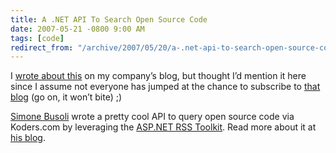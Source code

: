 ```yaml
---
title: A .NET API To Search Open Source Code
date: 2007-05-21 -0800 9:00 AM
tags: [code]
redirect_from: "/archive/2007/05/20/a-.net-api-to-search-open-source-code.aspx/"
---
```


I [wrote about
this](http://www.koders.com/blog/?p=72 "Searching source code on Koders.com with C#")
on my company’s blog, but thought I’d mention it here since I assume not
everyone has jumped at the chance to subscribe to [that
blog](http://www.koders.com/blog/ "Koders Blog") (go on, it won’t bite)
;)

[Simone
Busoli](http://dotnetslackers.com/community/blogs/simoneb/ "Simone Busoli")
wrote a pretty cool API to query open source code via Koders.com by
leveraging the [ASP.NET RSS
Toolkit](http://www.codeplex.com/ASPNETRSSToolkit "ASP.NET RSS Toolkit").
Read more about it at [his
blog](http://dotnetslackers.com/community/blogs/simoneb/archive/2007/05/22/Searching-source-code-on-Koders.com.aspx#comments "Searching Source Code on Koders.com").

